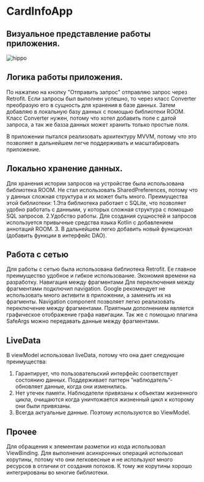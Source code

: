 # CardInfoApp
## Визуальное представление работы приложения.

![hippo](http://g.recordit.co/LMkwP3AGQS.gif)

## Логика работы приложения.
По нажатию на кнопку "Отправить запрос" отправляю запрос через Retrofit. Если запросы был выполнен успешно, то через класс Converter преобразую его в сущность для хранения в базе данных. Затем добавляю в локальную базу данных с помощью библиотеки ROOM. Класс Converter нужен, потому что хотел добавить поле с датой запроса, а так же базза данных может хранить только простые поля.

В приложении пытался реализовать архитектуру MVVM, потому что это позволяет в дальнейшем легче поддерживать и масштабировать приложение.
## Локально хранение данных.
Для хранения истории запросов на устройстве была использована библиотека ROOM. Не стал использовать SharedPreferences, потому что у данных сложная структура и их может быть много.
Преимущества этой библиотеки:
1.Эта библиотека работает с SQLite, что позволяет удобно работать с данными, у которых сложная структура с помощью SQL запросов.
2.Удобство работы. Для создания сущностей и запросов используется привычные средства языка Kotlin  с добавлением аннотаций ROOM.
3. В дальнейшем легко добавить новый функционал (добавить функции в интерфейс DAO).

## Работа с сетью
Для работы с сетью была использована библиотека Retrofit. Ее главное преимущество  удобное и гибкое использование. Экономия времени на разработку.
Навигация между фрагментами
Для переключения между фрагментами подключил navigation.
 Google рекомендует не использовать много активити в приложении, а заменить их на фрагменты. Navigation component позволяет легко реализовать переключение между фрагментами.  Приятным дополнением является графическое отображение графа навигации. Так же с помощью плагина SafeArgs можно передавать данные между фрагментами.
## LiveData
В viewModel использовал liveData, потому что она дает следующие преимущества:
1.	Гарантирует, что пользовательский интерфейс соответствует состоянию данных. Поддерживает паттерн “наблюдатель”- обновляет  данные, когда они изменились.
2.	Нет утечек памяти. Наблюдатели привязаны к объектам жизненного цикла, очищаются когда уничтожается жизненный цикл к которому они были привязаны.
3.	Всегда актуальные данные. Поэтому используются во ViewModel.
## Прочее
Для обращения к элементам разметки из кода использовал ViewBinding. 
Для выполнения асинхронных операций использовал корутины, потому что они легковесные и не используют много ресурсов в отличии от создания потоков. К тому же корутины хорошо интегрированы во многие библиотеки.

  
